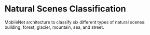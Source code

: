 # Natural Scenes Classification
MobileNet architecture to classify six different types of natural scenes: building, forest, glacier, mountain, sea, and street. 
